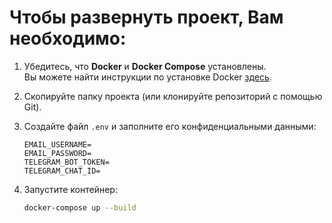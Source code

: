 # Чтобы развернуть проект, Вам необходимо:

1. Убедитесь, что **Docker** и **Docker Compose** установлены.  
   Вы можете найти инструкции по установке Docker [здесь](https://docs.docker.com/engine/install/).

2. Скопируйте папку проекта (или клонируйте репозиторий с помощью Git).

3. Создайте файл `.env` и заполните его конфиденциальными данными:
    ```IMAP_SERVER=
    EMAIL_USERNAME=
    EMAIL_PASSWORD=
    TELEGRAM_BOT_TOKEN=
    TELEGRAM_CHAT_ID=

5. Запустите контейнер:
   ```bash
   docker-compose up --build
